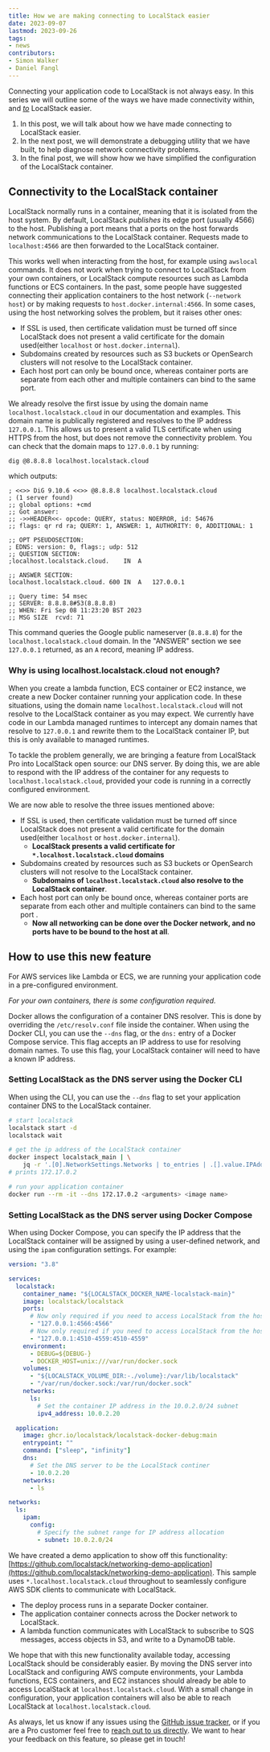 ```yaml
---
title: How we are making connecting to LocalStack easier
date: 2023-09-07
lastmod: 2023-09-26
tags:
- news
contributors:
- Simon Walker
- Daniel Fangl
---
```


Connecting your application code to LocalStack is not always easy.
In this series we will outline some of the ways we have made connectivity within, and <u><i>to</i></u> LocalStack easier.

<!-- picture -->

1. In this post, we will talk about how we have made connecting to LocalStack easier.
2. In the next post, we will demonstrate a debugging utility that we have built, to help diagnose network connectivity problems.
3. In the final post, we will show how we have simplified the configuration of the LocalStack container.

## Connectivity to the LocalStack container

LocalStack normally runs in a container, meaning that it is isolated from the host system.
By default, LocalStack _publishes_ its edge port (usually 4566) to the host.
Publishing a port means that a ports on the host forwards network communications to the LocalStack container.
Requests made to `localhost:4566` are then forwarded to the LocalStack container.

This works well when interacting from the host, for example using `awslocal` commands.
It does not work when trying to connect to LocalStack from your own containers, or LocalStack compute resources such as Lambda functions or ECS containers.
In the past, some people have suggested connecting their application containers to the host network (`--network host`) or by making requests to `host.docker.internal:4566`.
In some cases, using the host networking solves the problem, but it raises other ones:

* If SSL is used, then certificate validation must be turned off since LocalStack does not present a valid certificate for the domain used(either `localhost` or `host.docker.internal`).
* Subdomains created by resources such as S3 buckets or OpenSearch clusters will not resolve to the LocalStack container.
* Each host port can only be bound once, whereas container ports are separate from each other and multiple containers can bind to the same port.

We already resolve the first issue by using the domain name `localhost.localstack.cloud` in our documentation and examples.
This domain name is publically registered and resolves to the IP address `127.0.0.1`.
This allows us to present a valid TLS certificate when using HTTPS from the host, but does not remove the connectivity problem.
You can check that the domain maps to `127.0.0.1` by running:

```sh
dig @8.8.8.8 localhost.localstack.cloud
```

which outputs:

```text
; <<>> DiG 9.10.6 <<>> @8.8.8.8 localhost.localstack.cloud
; (1 server found)
;; global options: +cmd
;; Got answer:
;; ->>HEADER<<- opcode: QUERY, status: NOERROR, id: 54676
;; flags: qr rd ra; QUERY: 1, ANSWER: 1, AUTHORITY: 0, ADDITIONAL: 1

;; OPT PSEUDOSECTION:
; EDNS: version: 0, flags:; udp: 512
;; QUESTION SECTION:
;localhost.localstack.cloud.	IN	A

;; ANSWER SECTION:
localhost.localstack.cloud. 600	IN	A	127.0.0.1

;; Query time: 54 msec
;; SERVER: 8.8.8.8#53(8.8.8.8)
;; WHEN: Fri Sep 08 11:23:20 BST 2023
;; MSG SIZE  rcvd: 71
```

This command queries the Google public nameserver (`8.8.8.8`) for the `localhost.localstack.cloud` domain.
In the "ANSWER" section we see `127.0.0.1` returned, as an `A` record, meaning IP address.

### Why is using localhost.localstack.cloud not enough?

When you create a lambda function, ECS container or EC2 instance, we create a new Docker container running your application code.
In these situations, using the domain name `localhost.localstack.cloud` will not resolve to the LocalStack container as you may expect.
We currently have code in our Lambda managed runtimes to intercept any domain names that resolve to `127.0.0.1` and rewrite them to the LocalStack container IP, but this is only available to managed runtimes.

To tackle the problem generally, we are bringing a feature from LocalStack Pro into LocalStack open source: our DNS server.
By doing this, we are able to respond with the IP address of the container for any requests to `localhost.localstack.cloud`, provided your code is running in a correctly configured environment.

We are now able to resolve the three issues mentioned above:

* If SSL is used, then certificate validation must be turned off since LocalStack does not present a valid certificate for the domain used(either `localhost` or `host.docker.internal`).
    * **LocalStack presents a valid certificate for `*.localhost.localstack.cloud` domains**
* Subdomains created by resources such as S3 buckets or OpenSearch clusters will not resolve to the LocalStack container.
    * **Subdomains of `localhost.localstack.cloud` also resolve to the LocalStack container**. 
* Each host port can only be bound once, whereas container ports are separate from each other and multiple containers can bind to the same port .
    * **Now all networking can be done over the Docker network, and no ports have to be bound to the host at all**.


## How to use this new feature

For AWS services like Lambda or ECS, we are running your application code in a pre-configured environment.

_For your own containers, there is some configuration required._

Docker allows the configuration of a container DNS resolver.
This is done by overriding the `/etc/resolv.conf` file inside the container.
When using the Docker CLI, you can use the `--dns` flag, or the `dns:` entry of a Docker Compose service.
This flag accepts an IP address to use for resolving domain names.
To use this flag, your LocalStack container will need to have a known IP address.

### Setting LocalStack as the DNS server using the Docker CLI

When using the CLI, you can use the `--dns` flag to set your application container DNS to the LocalStack container.

```sh
# start localstack
localstack start -d
localstack wait

# get the ip address of the LocalStack container
docker inspect localstack_main | \
	jq -r '.[0].NetworkSettings.Networks | to_entries | .[].value.IPAddress'
# prints 172.17.0.2

# run your application container
docker run --rm -it --dns 172.17.0.2 <arguments> <image name>
```

### Setting LocalStack as the DNS server using Docker Compose

When using Docker Compose, you can specify the IP address that the LocalStack container will be assigned by using a user-defined network, and using the `ipam` configuration settings.
For example:

```yaml
version: "3.8"

services:
  localstack:
    container_name: "${LOCALSTACK_DOCKER_NAME-localstack-main}"
    image: localstack/localstack
    ports:
      # Now only required if you need to access LocalStack from the host
      - "127.0.0.1:4566:4566"            
      # Now only required if you need to access LocalStack from the host
      - "127.0.0.1:4510-4559:4510-4559"
    environment:
      - DEBUG=${DEBUG-}
      - DOCKER_HOST=unix:///var/run/docker.sock
    volumes:
      - "${LOCALSTACK_VOLUME_DIR:-./volume}:/var/lib/localstack"
      - "/var/run/docker.sock:/var/run/docker.sock"
    networks:
      ls:
        # Set the container IP address in the 10.0.2.0/24 subnet
        ipv4_address: 10.0.2.20

  application:
    image: ghcr.io/localstack/localstack-docker-debug:main
    entrypoint: ""
    command: ["sleep", "infinity"]
    dns:
      # Set the DNS server to be the LocalStack continer
      - 10.0.2.20
    networks:
      - ls

networks:
  ls:
    ipam:
      config:
        # Specify the subnet range for IP address allocation
        - subnet: 10.0.2.0/24
```

We have created a demo application to show off this functionality: [https://github.com/localstack/networking-demo-application](https://github.com/localstack/networking-demo-application).
This sample uses `*.localhost.localstack.cloud` throughout to seamlessly configure AWS SDK clients to communicate with LocalStack.

* The deploy process runs in a separate Docker container.
* The application container connects across the Docker network to LocalStack.
* A lambda function communicates with LocalStack to subscribe to SQS messages, access objects in S3, and write to a DynamoDB table.

We hope that with this new functionality available today, accessing LocalStack should be considerably easier.
By moving the DNS server into LocalStack and configuring AWS compute environments, your Lambda functions, ECS containers, and EC2 instances should already be able to access LocalStack at `localhost.localstack.cloud`.
With a small change in configuration, your application containers will also be able to reach LocalStack at `localhost.localstack.cloud`.

As always, let us know if any issues using the [GitHub issue tracker](https://github.com/localstack/locaslstack/issues), or if you are a Pro customer feel free to [reach out to us directly](https://docs.localstack.cloud/getting-started/help-and-support).
We want to hear your feedback on this feature, so please get in touch!

